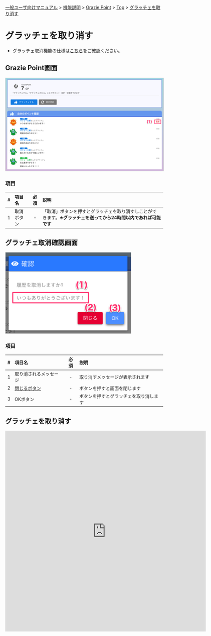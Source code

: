 [一般ユーザ向けマニュアル](../../../一般機能/) > [機能説明](../../../一般機能/#_2) > [Grazie Point](../../../一般機能/#grazie-point) > [Top](../../../一般機能/GraziePoint/grazie01/) > [グラッチェを取り消す](#)
#  グラッチェを取り消す

- グラッチェ取消機能の仕様は[こちら](../../管理者機能/その他設定/other07.md)をご確認ください。

## Grazie Point画面

<a href="../../../images/grazie/3-1.png" data-lightbox="スクリーンショット" data-title="スクリーンショット">
    <img src="../../../images/grazie/3-1.png" style="border: solid 1px #ccc; width: 800px;" />
</a>

### 項目

|   #   | 項目名           | 必須  | 説明                                                                                           |
| :---: | :--------------- | :---: | :--------------------------------------------------------------------------------------------- |
|   1   |  取消ボタン   |   -   | 「取消」ボタンを押すとグラッチェを取り消すしことができます。**※グラッチェを送ってから24時間以内であれば可能です**                       |


## グラッチェ取消確認画面

<a href="../../../images/grazie/3-2.png" data-lightbox="スクリーンショット" data-title="スクリーンショット">
    <img src="../../../images/grazie/3-2.png" style="border: solid 1px #ccc; width: 400px;" />
</a>

### 項目

|   #   | 項目名             | 必須  | 説明                                                                                 |
| :---: | :----------------- | :---: | :----------------------------------------------------------------------------------- |
|   1   | 取り消されるメッセージ |   -   | 取り消すメッセージが表示されます                                           |
|   2   | [閉じるボタン](#)       |   -   | ボタンを押すと画面を閉じます                                                         |
|   3   | OKボタン   |   -   | ボタンを押すとグラッチェを取り消します                                         |


## グラッチェを取り消す
<iframe src="https://scribehow.com/embed/__DmUq9fO2SpapyfWgWrLxQg" width="640" height="640" allowfullscreen frameborder="0"></iframe>
